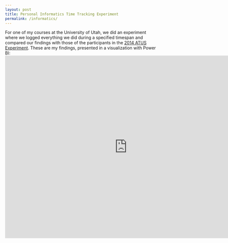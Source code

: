 ```yaml
---
layout: post
title: Personal Informatics Time Tracking Experiment
permalink: /informatics/
---
```

For one of my courses at the University of Utah, we did an experiment where we logged everything we did during a specified timespan and compared our findings with those of the participants in the [2014 ATUS Experiment](https://www.bls.gov/tus/datafiles_2014.htm). These are my findings, presented in a visualization with Power BI: <iframe width="800" height="600" src="https://app.powerbi.com/view?r=eyJrIjoiOWM1OTBjZjgtYzcyYi00ZTkyLTllMjItZWRhOWFjZmVkZDBiIiwidCI6Ijg0YzMxY2EwLWFjM2ItNGVhZS1hZDExLTUxOWQ4MDIzM2U2ZiIsImMiOjZ9" frameborder="0" allowFullScreen="true"></iframe>
